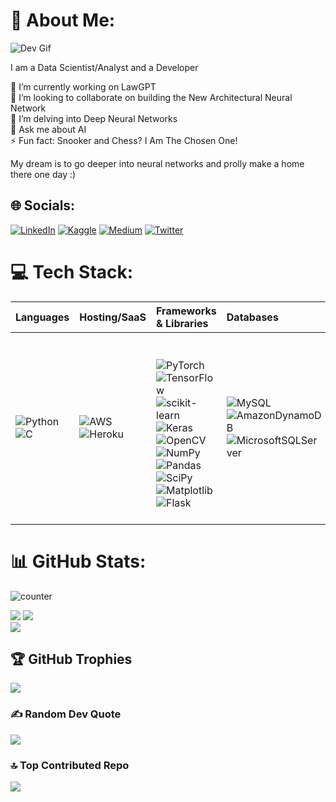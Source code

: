 <!-- <p align="left">
<a href="https://github.com/lunaSnowflake">
    <img src="https://readme-typing-svg.demolab.com? font=Arial&size=21&duration=2000&pause=100&multiline=true&width=500&height=80&lines=Hussain+Khatumdi;Data Scientist+%7C+Developer+AI+Geek+%7C;+%7C+Computer+Vision+%7C+Natural+Language+Processing" alt="Typing SVG" />
</a>
<br/> -->

# 💫 About Me:
![Dev Gif](https://media.giphy.com/media/f3iwJFOVOwuy7K6FFw/giphy.gif) <br/>

I am a Data Scientist/Analyst and a Developer <br/>

🔭 I’m currently working on LawGPT <br/>
👯 I’m looking to collaborate on building the New Architectural Neural Network <br/>
🌱 I’m delving into Deep Neural Networks <br/>
💬 Ask me about AI <br/>
⚡ Fun fact: Snooker and Chess? I Am The Chosen One! <br/>

My dream is to go deeper into neural networks and prolly make a home there one day :)

## 🌐 Socials:
[![LinkedIn](https://img.shields.io/badge/LinkedIn-%230077B5.svg?logo=linkedin&logoColor=white)](https://www.linkedin.com/in/hussainkhatumdi/) 
[![Kaggle](https://img.shields.io/badge/Kaggle-035a7d?logo=kaggle&logoColor=white)](https://www.kaggle.com/lunaticsain)
[![Medium](https://img.shields.io/badge/Medium-12100E?logo=medium&logoColor=white)](https://medium.com/@hussainkhatumadi53) 
[![Twitter](https://img.shields.io/badge/Twitter-%231DA1F2.svg?logo=Twitter&logoColor=white)](https://twitter.com/lunatic_sain) 

# 💻 Tech Stack:
| Languages | Hosting/SaaS | Frameworks & Libraries | Databases | Others |
| :--- | :--- | :--- | :--- | :--- |
| ![Python](https://img.shields.io/badge/python-3670A0?style=for-the-badge&logo=python&logoColor=ffdd54) <br/> ![C](https://img.shields.io/badge/c-%2300599C.svg?style=for-the-badge&logo=c&logoColor=white) | ![AWS](https://img.shields.io/badge/AWS-%23FF9900.svg?style=for-the-badge&logo=amazon-aws&logoColor=white) <br/> ![Heroku](https://img.shields.io/badge/heroku-%23430098.svg?style=for-the-badge&logo=heroku&logoColor=white) | <br/><br/> ![PyTorch](https://img.shields.io/badge/PyTorch-%23EE4C2C.svg?style=for-the-badge&logo=PyTorch&logoColor=white) ![TensorFlow](https://img.shields.io/badge/TensorFlow-%23FF6F00.svg?style=for-the-badge&logo=TensorFlow&logoColor=white) <br/> ![scikit-learn](https://img.shields.io/badge/scikit--learn-%23F7931E.svg?style=for-the-badge&logo=scikit-learn&logoColor=white) ![Keras](https://img.shields.io/badge/Keras-%23D00000.svg?style=for-the-badge&logo=Keras&logoColor=white) <br/> ![OpenCV](https://img.shields.io/badge/opencv-%23white.svg?style=for-the-badge&logo=opencv&logoColor=white) ![NumPy](https://img.shields.io/badge/numpy-%23013243.svg?style=for-the-badge&logo=numpy&logoColor=white) <br/> ![Pandas](https://img.shields.io/badge/pandas-%23150458.svg?style=for-the-badge&logo=pandas&logoColor=white) ![SciPy](https://img.shields.io/badge/SciPy-%230C55A5.svg?style=for-the-badge&logo=scipy&logoColor=%white) <br/> ![Matplotlib](https://img.shields.io/badge/Matplotlib-%23ffffff.svg?style=for-the-badge&logo=Matplotlib&logoColor=black) ![Flask](https://img.shields.io/badge/flask-%23000.svg?style=for-the-badge&logo=flask&logoColor=white) <br/><br/> | ![MySQL](https://img.shields.io/badge/mysql-%2300f.svg?style=for-the-badge&logo=mysql&logoColor=white) <br/> ![AmazonDynamoDB](https://img.shields.io/badge/Amazon%20DynamoDB-4053D6?style=for-the-badge&logo=Amazon%20DynamoDB&logoColor=white) <br/> ![MicrosoftSQLServer](https://img.shields.io/badge/Microsoft%20SQL%20Sever-CC2927?style=for-the-badge&logo=microsoft%20sql%20server&logoColor=white) | ![Docker](https://img.shields.io/badge/docker-%230db7ed.svg?style=for-the-badge&logo=docker&logoColor=white) <br/> ![Power Bi](https://img.shields.io/badge/power_bi-F2C811?style=for-the-badge&logo=powerbi&logoColor=black) <br/> ![Postman](https://img.shields.io/badge/Postman-FF6C37?style=for-the-badge&logo=postman&logoColor=white) <br/> ![LINUX](https://img.shields.io/badge/Linux-FCC624?style=for-the-badge&logo=linux&logoColor=black) |

<!-- ## Languages:
![Python](https://img.shields.io/badge/python-3670A0?style=for-the-badge&logo=python&logoColor=ffdd54) 
![C](https://img.shields.io/badge/c-%2300599C.svg?style=for-the-badge&logo=c&logoColor=white) 

## Hosting/SaaS:
![AWS](https://img.shields.io/badge/AWS-%23FF9900.svg?style=for-the-badge&logo=amazon-aws&logoColor=white) 
![Heroku](https://img.shields.io/badge/heroku-%23430098.svg?style=for-the-badge&logo=heroku&logoColor=white) 

## Frameworks & Libraries:
![PyTorch](https://img.shields.io/badge/PyTorch-%23EE4C2C.svg?style=for-the-badge&logo=PyTorch&logoColor=white)
![TensorFlow](https://img.shields.io/badge/TensorFlow-%23FF6F00.svg?style=for-the-badge&logo=TensorFlow&logoColor=white) 
![scikit-learn](https://img.shields.io/badge/scikit--learn-%23F7931E.svg?style=for-the-badge&logo=scikit-learn&logoColor=white) 
![Keras](https://img.shields.io/badge/Keras-%23D00000.svg?style=for-the-badge&logo=Keras&logoColor=white) 
![NumPy](https://img.shields.io/badge/numpy-%23013243.svg?style=for-the-badge&logo=numpy&logoColor=white) 
![Pandas](https://img.shields.io/badge/pandas-%23150458.svg?style=for-the-badge&logo=pandas&logoColor=white) 
![SciPy](https://img.shields.io/badge/SciPy-%230C55A5.svg?style=for-the-badge&logo=scipy&logoColor=%white) 
![Plotly](https://img.shields.io/badge/Plotly-%233F4F75.svg?style=for-the-badge&logo=plotly&logoColor=white) 
![Flask](https://img.shields.io/badge/flask-%23000.svg?style=for-the-badge&logo=flask&logoColor=white) 

## Databases:
![MySQL](https://img.shields.io/badge/mysql-%2300f.svg?style=for-the-badge&logo=mysql&logoColor=white) 
![AmazonDynamoDB](https://img.shields.io/badge/Amazon%20DynamoDB-4053D6?style=for-the-badge&logo=Amazon%20DynamoDB&logoColor=white) 
![MicrosoftSQLServer](https://img.shields.io/badge/Microsoft%20SQL%20Sever-CC2927?style=for-the-badge&logo=microsoft%20sql%20server&logoColor=white)

## Others
![Docker](https://img.shields.io/badge/docker-%230db7ed.svg?style=for-the-badge&logo=docker&logoColor=white) 
![Postman](https://img.shields.io/badge/Postman-FF6C37?style=for-the-badge&logo=postman&logoColor=white) 
![LINUX](https://img.shields.io/badge/Linux-FCC624?style=for-the-badge&logo=linux&logoColor=black) -->

# 📊 GitHub Stats:
![counter](https://enzm93osn2dh0v1.m.pipedream.net) <br/>
<!-- ![](https://visitcount.itsvg.in/api?id=lunaSnowflake&icon=0&color=0)](https://visitcount.itsvg.in) <br/> -->
![](https://github-readme-stats.vercel.app/api?username=lunaSnowflake&theme=dark&hide_border=false&include_all_commits=true&count_private=false) 
![](https://github-readme-stats.vercel.app/api/top-langs/?username=lunaSnowflake&theme=dark&hide_border=false&include_all_commits=true&count_private=false&layout=compact) <br/> ![](https://github-readme-streak-stats.herokuapp.com/?user=lunaSnowflake&theme=dark&hide_border=false)

## 🏆 GitHub Trophies
![](https://github-profile-trophy.vercel.app/?username=lunaSnowflake&theme=radical&no-frame=false&no-bg=true&margin-w=4)

### ✍️ Random Dev Quote
![](https://quotes-github-readme.vercel.app/api?type=horizontal&theme=radical)

### 🔝 Top Contributed Repo
![](https://github-contributor-stats.vercel.app/api?username=lunaSnowflake&limit=5&theme=dark&combine_all_yearly_contributions=true)

<!-- Proudly created with GPRM ( https://gprm.itsvg.in ) -->
<!-- Github Badges: https://github.com/Ileriayo/markdown-badges -->
